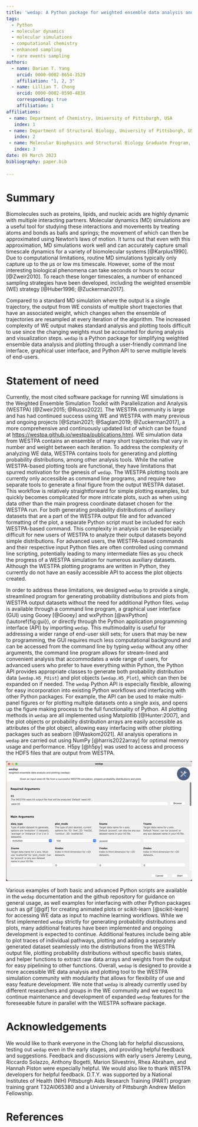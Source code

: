 ```yaml
---
title: 'wedap: A Python package for weighted ensemble data analysis and plotting'
tags:
  - Python
  - molecular dynamics
  - molecular simulations
  - computational chemistry
  - enhanced sampling
  - rare events sampling
authors:
  - name: Darian T. Yang
    orcid: 0000-0002-8654-3529
    affiliation: "1, 2, 3"
  - name: Lillian T. Chong
    orcid: 0000-0002-0590-483X
    corresponding: true
    affiliation: 1
affiliations:
 - name: Department of Chemistry, University of Pittsburgh, USA
   index: 1
 - name: Department of Structural Biology, University of Pittsburgh, USA
   index: 2
 - name: Molecular Biophysics and Structural Biology Graduate Program, University of Pittsburgh and Carnegie Mellon University, USA
   index: 3
date: 09 March 2023
bibliography: paper.bib

---
```


# Summary

Biomolecules such as proteins, lipids, and nucleic acids are highly dynamic with multiple interacting partners. Molecular dynamics (MD) simulations are a useful tool for studying these interactions and movements by treating atoms and bonds as balls and springs; the movement of which can then be approximated using Newton’s laws of motion. It turns out that even with this approximation, MD simulations work well and can accurately capture small timescale dynamics for a variety of biomolecular systems [@Karplus1990]. Due to computational limitations, routine MD simulations typically only capture up to the µs or low ms timescale. However, some of the most interesting biological phenomena can take seconds or hours to occur [@Zweir2010]. To reach these longer timescales, a number of enhanced sampling strategies have been developed, including the weighted ensemble (WE) strategy [@Huber1996; @Zuckerman2017]. 

Compared to a standard MD simulation where the output is a single trajectory, the output from WE consists of multiple short trajectories that have an associated weight, which changes when the ensemble of trajectories are resampled at every iteration of the algorithm. The increased complexity of WE output makes standard analysis and plotting tools difficult to use since the changing weights must be accounted for during analysis and visualization steps. `wedap` is a Python package for simplifying weighted ensemble data analysis and plotting through a user-friendly command line interface, graphical user interface, and Python API to serve multiple levels of end-users.

# Statement of need

Currently, the most cited software package for running WE simulations is the Weighted Ensemble Simulation Toolkit with Parallelization and Analysis (WESTPA) [@Zweir2015; @Russo2022]. The WESTPA community is large and has had continued success using WE and WESTPA with many previous and ongoing projects [@Sztain2021; @Saglam2019; @Zuckerman2017], a more comprehensive and continuously updated list of which can be found at https://westpa.github.io/westpa/publications.html. WE simulation data from WESTPA contains an ensemble of many short trajectories that vary in number and weight between each iteration. To address the complexity of analyzing WE data, WESTPA contains tools for generating and plotting probability distributions, among other analysis tools. While the native WESTPA-based plotting tools are functional, they have limitations that spurred motivation for the genesis of `wedap`. The WESTPA plotting tools are currently only accessible as command line programs, and require two separate tools to generate a final figure from the output WESTPA dataset. This workflow is relatively straightforward for simple plotting examples, but quickly becomes complicated for more intricate plots, such as when using data other than the main progress coordinate dataset chosen for the WESTPA run. For both generating probability distributions of auxiliary datasets that are a part of the WESTPA output file and for advanced formatting of the plot, a separate Python script must be included for each WESTPA-based command. This complexity in analysis can be especially difficult for new users of WESTPA to analyze their output datasets beyond simple distributions. For advanced users, the WESTPA-based commands and their respective input Python files are often controlled using command line scripting, potentially leading to many intermediate files as you check the progress of a WESTPA simulation for numerous auxiliary datasets. Although the WESTPA plotting programs are written in Python, they currently do not have an easily accessible API to access the plot objects created.

In order to address these limitations, we designed `wedap` to provide a single, streamlined program for generating probability distributions and plots from WESTPA output datasets without the need for additional Python files. `wedap` is available through a command line program, a graphical user interface (GUI) using Gooey [@Gooey] and wxPython [@wxPython] (\autoref{fig:gui}), or directly through the Python application programming interface (API) by importing `wedap`. This multimodality is useful for addressing a wider range of end-user skill sets; for users that may be new to programming, the GUI requires much less computational background and can be accessed from the command line by typing `wedap` without any other arguments, the command line program allows for stream-lined and convenient analysis that accommodates a wide range of users, for advanced users who prefer to have everything within Python, the Python API provides appropriate classes to generate both probability distribution data (`wedap.H5_Pdist`) and plot objects (`wedap.H5_Plot`), which can then be expanded on if needed. The `wedap` Python API is especially flexible, allowing for easy incorporation into existing Python workflows and interfacing with other Python packages. For example, the API can be used to make multi-panel figures or for plotting multiple datasets onto a single axis, and opens up the figure making process to the full functionality of Python. All plotting methods in `wedap` are all implemented using Matplotlib [@Hunter:2007], and the plot objects or probability distribution arrays are easily accessible as attributes of the plot object, allowing easy interfacing with other plotting packages such as seaborn [@Waskom2021]. All analysis operations in `wedap` are carried out using NumPy [@harris2022array] for optimal memory usage and performance. H5py [@h5py] was used to access and process the HDF5 files that are output from WESTPA.

![Screenshot of the wedap v0.0.6 GUI.\label{fig:gui}](wedap_gui.png)

Various examples of both basic and advanced Python scripts are available in the `wedap` documentation and the github repository for guidance on general usage, as well examples for interfacing with other Python packages such as gif [@gif] for creating animated plots or scikit-learn [@scikit-learn] for accessing WE data as input to machine learning workflows. While we first implemented `wedap` strictly for generating probability distributions and plots, many additional features have been implemented and ongoing development is expected to continue. Additional features include being able to plot traces of individual pathways, plotting and adding a separately generated dataset seamlessly into the distributions from the WESTPA output file, plotting probability distributions without specific basis states, and helper functions to extract raw data arrays and weights from the output for easy pipelining to other functions. Overall, `wedap` is designed to provide a more accessible WE data analysis and plotting tool to the WESTPA simulation community with modularity that allows for flexibility of use and easy feature development. We note that `wedap` is already currently used by different researchers and groups in the WE community and we expect to continue maintenance and development of expanded `wedap` features for the foreseeable future in parallel with the WESTPA software package.

# Acknowledgements

We would like to thank everyone in the Chong lab for helpful discussions, testing out `wedap` even in the early stages, and providing helpful feedback and suggestions. Feedback and discussions with early users Jeremy Leung, Riccardo Solazzo, Anthony Bogetti, Marion Silvestrini, Rhea Abraham, and Hannah Piston were especially helpful. We would also like to thank WESTPA developers for helpful feedback. D.T.Y. was supported by a National Institutes of Health (NIH) Pittsburgh Aids Research Training (PART) program training grant T32AI065380 and a University of Pittsburgh Andrew Mellon Fellowship.

# References

